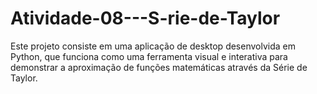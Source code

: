 # Atividade-08---S-rie-de-Taylor
Este projeto consiste em uma aplicação de desktop desenvolvida em Python, que funciona como uma ferramenta visual e interativa para demonstrar a aproximação de funções matemáticas através da Série de Taylor.

